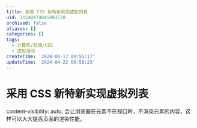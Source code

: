 ```yaml
---
title: 采用 CSS 新特新实现虚拟列表
uid: 11540474045883728
archived: false
aliases: []
categories: []
tags:
  - 计算机/前端/CSS
  - 虚拟滚动
createTime: '2024-04-17 09:55:17'
updateTime: '2024-04-22 09:58:23'
---
```


# 采用 CSS 新特新实现虚拟列表

content-visibility: auto; 会让浏览器在元素不在视口时，不渲染元素的内容，这样可以大大提高页面的渲染性能。
